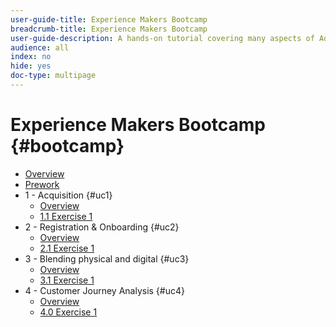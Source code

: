 ```yaml
---
user-guide-title: Experience Makers Bootcamp
breadcrumb-title: Experience Makers Bootcamp
user-guide-description: A hands-on tutorial covering many aspects of Adobe Experience Platform.
audience: all
index: no
hide: yes
doc-type: multipage
---
```


# Experience Makers Bootcamp {#bootcamp}

+ [Overview](/help/bootcamp/overview.md)
+ [Prework](/help/bootcamp/prework.md)
+ 1 - Acquisition {#uc1}
  + [Overview](/help/bootcamp/uc/uc1/uc1.md)
  + [1.1 Exercise 1](/help/bootcamp/uc/uc1/ex1.md)
+ 2 - Registration & Onboarding {#uc2}
  + [Overview](/help/bootcamp/uc/uc2/uc2.md)
  + [2.1 Exercise 1](/help/bootcamp/uc/uc2/ex1.md)
+ 3 - Blending physical and digital {#uc3}
  + [Overview](/help/bootcamp/uc/uc3/uc3.md)
  + [3.1 Exercise 1](/help/bootcamp/uc/uc3/ex1.md)
+ 4 - Customer Journey Analysis {#uc4}
  + [Overview](/help/bootcamp/uc/uc4/uc4.md)
  + [4.0 Exercise 1](/help/bootcamp/uc/uc4/ex1.md)